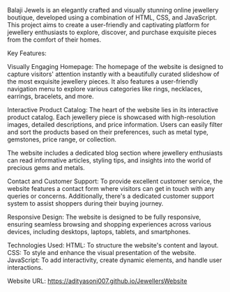 Balaji Jewels is an elegantly crafted and visually stunning online jewellery boutique, developed using a combination of HTML, CSS, and JavaScript. This project aims to create a user-friendly and captivating platform for jewellery enthusiasts to explore, discover, and purchase exquisite pieces from the comfort of their homes.

Key Features:

Visually Engaging Homepage:
The homepage of the website is designed to capture visitors' attention instantly with a beautifully curated slideshow of the most exquisite jewellery pieces. It also features a user-friendly navigation menu to explore various categories like rings, necklaces, earrings, bracelets, and more.

Interactive Product Catalog:
The heart of the website lies in its interactive product catalog. Each jewellery piece is showcased with high-resolution images, detailed descriptions, and price information. Users can easily filter and sort the products based on their preferences, such as metal type, gemstones, price range, or collection.

The website includes a dedicated blog section where jewellery enthusiasts can read informative articles, styling tips, and insights into the world of precious gems and metals.

Contact and Customer Support:
To provide excellent customer service, the website features a contact form where visitors can get in touch with any queries or concerns. Additionally, there's a dedicated customer support system to assist shoppers during their buying journey.

Responsive Design:
The website is designed to be fully responsive, ensuring seamless browsing and shopping experiences across various devices, including desktops, laptops, tablets, and smartphones.

Technologies Used:
HTML: To structure the website's content and layout.
CSS: To style and enhance the visual presentation of the website.
JavaScript: To add interactivity, create dynamic elements, and handle user interactions.

Website URL: https://adityasoni007.github.io/JewellersWebsite
